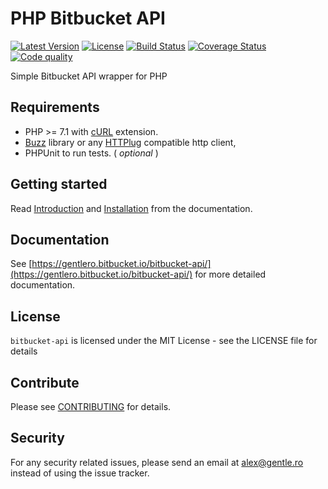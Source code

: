 # PHP Bitbucket API

[![Latest Version](https://img.shields.io/packagist/v/gentle/bitbucket-api.svg?style=flat-square)](https://packagist.org/packages/gentle/bitbucket-api)
[![License](https://img.shields.io/badge/license-MIT-blue.svg?style=flat-square)](https://bitbucket.org/gentlero/bitbucket-api/src/master/LICENSE)
[![Build Status](https://img.shields.io/travis/com/gentlero/bitbucket-api?style=flat-square)](https://travis-ci.com/bitbucket/gentlero/bitbucket-api)
[![Coverage Status](https://img.shields.io/scrutinizer/coverage/b/gentlero/bitbucket-api.svg?style=flat-square)](https://scrutinizer-ci.com/b/gentlero/bitbucket-api/?branch=develop)
[![Code quality](https://img.shields.io/scrutinizer/b/gentlero/bitbucket-api.svg?style=flat-square)](https://scrutinizer-ci.com/b/gentlero/bitbucket-api/?branch=develop)

Simple Bitbucket API wrapper for PHP

## Requirements

* PHP >= 7.1 with [cURL](http://php.net/manual/en/book.curl.php) extension.
* [Buzz](https://github.com/kriswallsmith/Buzz) library or any [HTTPlug](http://httplug.io/) compatible http client,
* PHPUnit to run tests. ( _optional_ )

## Getting started

Read [Introduction](https://gentlero.bitbucket.io/bitbucket-api/#introduction) and [Installation](https://gentlero.bitbucket.io/bitbucket-api/installation.html) from the documentation.

## Documentation

See [https://gentlero.bitbucket.io/bitbucket-api/](https://gentlero.bitbucket.io/bitbucket-api/) for more detailed documentation.

## License

`bitbucket-api` is licensed under the MIT License - see the LICENSE file for details

## Contribute

Please see [CONTRIBUTING](CONTRIBUTING.md) for details.

## Security

For any security related issues, please send an email at [alex@gentle.ro][maintainer-pgp] instead of using the issue tracker.

[maintainer-pgp]: https://keybase.io/vimishor/key.asc
